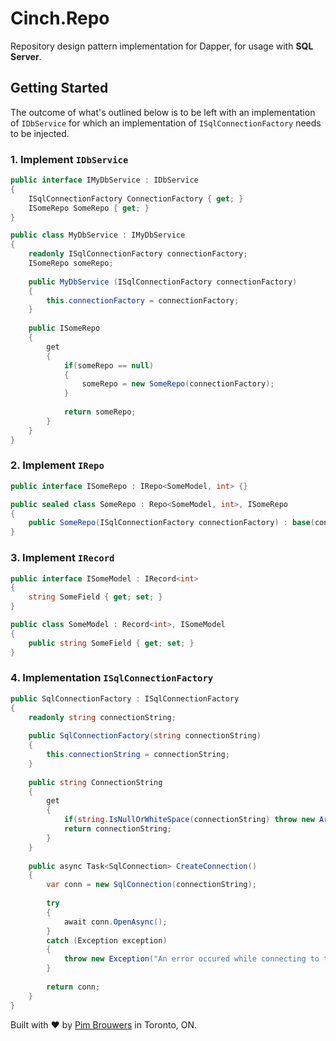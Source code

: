 # Cinch.Repo
Repository design pattern implementation for Dapper, for usage with **SQL Server**.

## Getting Started

The outcome of what's outlined below is to be left with an implementation of `IDbService` for which an implementation of `ISqlConnectionFactory` needs to be injected.

### 1. Implement `IDbService`

```c#
public interface IMyDbService : IDbService
{
    ISqlConnectionFactory ConnectionFactory { get; }
    ISomeRepo SomeRepo { get; }
}

public class MyDbService : IMyDbService 
{
	readonly ISqlConnectionFactory connectionFactory;
	ISomeRepo someRepo;
	
	public MyDbService (ISqlConnectionFactory connectionFactory)
	{
		this.connectionFactory = connectionFactory;
	}
	
	public ISomeRepo 
	{
		get
		{
			if(someRepo == null)
			{
				someRepo = new SomeRepo(connectionFactory);
			}
			
			return someRepo;
		}
	}
}
```

### 2. Implement `IRepo`

```c#
public interface ISomeRepo : IRepo<SomeModel, int> {}

public sealed class SomeRepo : Repo<SomeModel, int>, ISomeRepo 
{
	public SomeRepo(ISqlConnectionFactory connectionFactory) : base(connectionFactory) {}
}
```

### 3. Implement `IRecord`

```c#
public interface ISomeModel : IRecord<int>
{
	string SomeField { get; set; }
}

public class SomeModel : Record<int>, ISomeModel
{
	public string SomeField { get; set; }
}
```

### 4. Implementation `ISqlConnectionFactory`

```c#
public SqlConnectionFactory : ISqlConnectionFactory 
{
	readonly string connectionString;
	
	public SqlConnectionFactory(string connectionString)
	{
		this.connectionString = connectionString;
	}
	
	public string ConnectionString
	{
		get
		{
			if(string.IsNullOrWhiteSpace(connectionString) throw new ArgumentNullException("ConnectionString cannot be null");
			return connectionString;
		}
	}
	
	public async Task<SqlConnection> CreateConnection()
	{
		var conn = new SqlConnection(connectionString);
		
		try
	    {
	        await conn.OpenAsync();
	    }
	    catch (Exception exception)
	    {
	        throw new Exception("An error occured while connecting to the database. See innerException for details.", exception);
	    }
		
		return conn;
	}
}
```

Built with ♥ by [Pim Brouwers](https://github.com/pimbrouwers) in Toronto, ON. 
